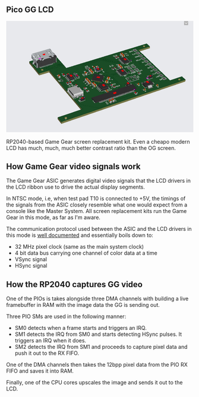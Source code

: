 ## Pico GG LCD

![install_image](board.png)

RP2040-based Game Gear screen replacement kit.
Even a cheapo modern LCD has much, much, much better contrast ratio than the OG screen.

## How Game Gear video signals work

The Game Gear ASIC generates digital video signals that the LCD drivers in the LCD ribbon use to drive the actual display segments.

In NTSC mode, i.e, when test pad T10 is connected to +5V, the timings of the signals from the ASIC closely resemble what one would expect from a console like the Master System. All screen replacement kits run the Game Gear in this mode, as far as I'm aware. 

The communication protocol used between the ASIC and the LCD drivers in this mode is [well documented](https://www.retrosix.wiki/va0va1-lcd-interface-game-gear) and essentially boils down to:

- 32 MHz pixel clock (same as the main system clock)
- 4 bit data bus carrying one channel of color data at a time
- VSync signal
- HSync signal

## How the RP2040 captures GG video

One of the PIOs is takes alongside three DMA channels with building a live framebuffer in RAM with the image data the GG is sending out.

Three PIO SMs are used in the following manner:

- SM0 detects when a frame starts and triggers an IRQ.
- SM1 detects the IRQ from SM0 and starts detecting HSync pulses. It triggers an IRQ when it does.
- SM2 detects the IRQ from SM1 and proceeds to capture pixel data and push it out to the RX FIFO.

One of the DMA channels then takes the 12bpp pixel data from the PIO RX FIFO and saves it into RAM.

Finally, one of the CPU cores upscales the image and sends it out to the LCD.


